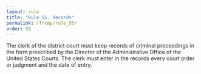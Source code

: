 ```yaml
---
layout: rule
title: "Rule 55. Records"
permalink: /frcmp/rule_55/
order: 55
---
```


The clerk of the district court must keep records of criminal proceedings in the form prescribed by the Director of the Administrative Office of the United States Courts. The clerk must enter in the records every court order or judgment and the date of entry.